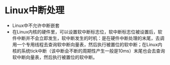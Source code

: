 # Linux中断处理

* Linux中不允许中断嵌套
* 在Linux内核的硬件里，可以设置软中断标志位，软中断标志位被设置后，软件中断并不会立即发生，软中断发生的时机：是在硬件中断处理的末尾，去调用一个专用线程去查询软中断向量表，然后执行被置位的软中断；在Linux内核的系统tick中断（该中断会不断的周期性产生一般是10ms）末尾也会去查询软中断向量表，然后执行被置位的软中断。
